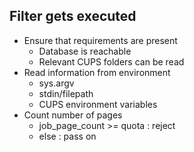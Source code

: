 ##  Filter gets executed

- Ensure that requirements are present
    - Database is reachable
    - Relevant CUPS folders can be read
- Read information from environment
    - sys.argv
    - stdin/filepath
    - CUPS environment variables
- Count number of pages
  - job_page_count >= quota : reject
  - else : pass on

